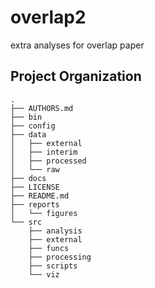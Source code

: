 overlap2
==============================

extra analyses for overlap paper

Project Organization
--------------------

    .
    ├── AUTHORS.md
    ├── bin
    ├── config
    ├── data
    │   ├── external
    │   ├── interim
    │   ├── processed
    │   └── raw
    ├── docs
    ├── LICENSE
    ├── README.md
    ├── reports
    │   └── figures
    └── src
        ├── analysis
        ├── external
        ├── funcs
        ├── processing
        ├── scripts
        └── viz
